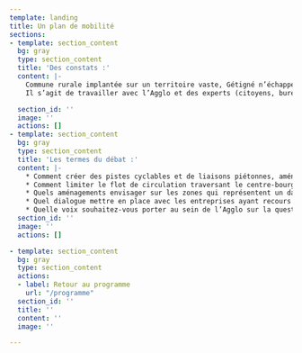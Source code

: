 ```yaml
---
template: landing
title: Un plan de mobilité
sections:
- template: section_content
  bg: gray
  type: section_content
  title: 'Des constats :'
  content: |-
    Commune rurale implantée sur un territoire vaste, Gétigné n’échappe pas à la nécessité du « tout voiture » pour beaucoup de ses habitants. Pourtant, beaucoup sont prêts, par choix ou par nécessité,  sinon à renoncer, du moins à réduire le recours à la voiture dès lors que des alternatives crédibles s’offrent à eux.
    Il s’agit de travailler avec l’Agglo et des experts (citoyens, bureau d’études) sur un plan de mobilité cohérent.

  section_id: ''
  image: ''
  actions: []
- template: section_content
  bg: gray
  type: section_content
  title: 'Les termes du débat :'
  content: |-
    * Comment créer des pistes cyclables et de liaisons piétonnes, aménager ainsi un réseau sur l’ensemble de la commune favorisant les déplacements doux, que ce soit pour le quotidien ou pour les loisirs ?
    * Comment limiter le flot de circulation traversant le centre-bourg ?
    * Quels aménagements envisager sur les zones qui représentent un danger pour les usagers (intersections, ponts…) ?
    * Quel dialogue mettre en place avec les entreprises ayant recours au transport routier pour apaiser les zones habitées ?
    * Quelle voix souhaitez-vous porter au sein de l’Agglo sur la question des transports en commun ? Liaisons avec les gares, fréquence, tarifs…
  section_id: ''
  image: ''
  actions: []

- template: section_content
  bg: gray
  type: section_content
  actions:
  - label: Retour au programme
    url: "/programme"
  section_id: ''
  title: ''
  content: ''
  image: ''

---
```

